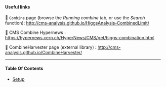 <!--
```
CODE EXAMPLE
```

=== Emoji list (see https://gist.github.com/rxaviers/7360908)
:arrow_right:
:heavy_exclamation_mark:
:heavy_check_mark:
:link:
:white_check_mark:
:heavy_multiplication_x:
:x:
:negative_squared_cross_mark:
:bangbang:
:white_check_mark:
:copyright:
:clock430:
:no_entry:
:ok:
:arrow_right_hook:
:paperclip:
:open_file_folder:
:chart_with_upwards_trend:
:lock:
:hourglass:
:warning:
:construction:
:fr:
:one: :two: :hash:
:underage:
:put_litter_in_its_place:
:new:
-------------------------------------------->

#### Useful links

:link: `Combine` page (browse the *Running combine* tab, or use the *Search* function): http://cms-analysis.github.io/HiggsAnalysis-CombinedLimit/

:link: CMS Combine Hypernews : https://hypernews.cern.ch/HyperNews/CMS/get/higgs-combination.html

:link: CombineHarvester page (external library) : http://cms-analysis.github.io/CombineHarvester/

_____________________________________________________________________________
#### Table Of Contents

* [Setup](#setup)
<!-- 
* [Generate datacards](https://github.com/nicolastonon/EFT-Simu-Pheno/tree/master/myAnalysis/COMBINE#setup)
  * [Details](https://github.com/nicolastonon/EFT-Simu-Pheno/tree/master/myAnalysis/COMBINE#details)

* [Combine commands](https://github.com/nicolastonon/EFT-Simu-Pheno/tree/master/myAnalysis/COMBINE#combine-commands)
  * [Expected significance](https://github.com/nicolastonon/EFT-Simu-Pheno/tree/master/myAnalysis/COMBINE#expected-significance-profile-likelihood)
  * [Observed significance](https://github.com/nicolastonon/EFT-Simu-Pheno/tree/master/myAnalysis/COMBINE#observed-significance-profile-likelihood)
  * [Asymptotic frequentist limits](https://github.com/nicolastonon/EFT-Simu-Pheno/tree/master/myAnalysis/COMBINE#asymptotic-frequentist-limits)
  * [Postfit templates, nuisances, etc.](https://github.com/nicolastonon/EFT-Simu-Pheno/tree/master/myAnalysis/COMBINE#postfit-templates-nuisances-etc-mlf)
  * [Nuisance parameters](https://github.com/nicolastonon/EFT-Simu-Pheno/tree/master/myAnalysis/COMBINE#nuisance-parameters)


_____________________________________________________________________________


# Setup

## Install Combine

`Combine` is a top-level CMSSW Package (i.e. it should be located at `$CMSSW_BASE/src/HiggsAnalysis/CombinedLimit`)
Follow the official [installation instructions](https://cms-analysis.github.io/HiggsAnalysis-CombinedLimit/#cc7-release-cmssw_10_2_x-recommended-version).

## Install CombineHarvester

`CombineHarvester` is a top-level CMSSW Package (i.e. it should be located at `$CMSSW_BASE/src/CombineHarvester`) which contains some additional functions and scripts (e.g. to plot systematics impacts or access postfit distributions).
The CMSSW version that should be used with `CombineHarvester` is driven by the recommendation for the HiggsAnalysis/CombinedLimit package, which is also required.

To install it, follow the instructions from the [CombineHarvester main page](http://cms-analysis.github.io/CombineHarvester/) or the [CombineHarvester GitHub page](https://github.com/cms-analysis/CombineHarvester) :

```
cd CMSSW_$RELEASE/src

#git clone via ssh:

bash <(curl -s https://raw.githubusercontent.com/cms-analysis/CombineHarvester/master/CombineTools/scripts/sparse-checkout-ssh.sh)

#git clone via https:

bash <(curl -s https://raw.githubusercontent.com/cms-analysis/CombineHarvester/master/CombineTools/scripts/sparse-checkout-https.sh)
```

Make sure to recompile the code :
```
cd $CMSSW_BASE/src/
scramv1 b clean
scramv1 b
```


# Generate datacards

Move to the [datacards](https://github.com/nicolastonon/EFT-Simu-Pheno/tree/master/myAnalysis/COMBINE/datacards) directory to generate the final datacards.

*TL;DR* :

```
make
./Generate_Datacard_Template.exe
./ScriptProducer_GenerateAllDatacards.exe
```

## Details

- [Generate_Datacard_Template.cxx](Generate_Datacard_Template.cxx) : creates the template to be used to produce all the final datacards.
Modify directly the *main()* to adapt it to your in needs.
In particular, you can set there the list of processes, of systematic uncertainties (process normalization, normalization-only systematic, shape systematic).

  Running this code will generate the template datacard 'Template_Datacard.txt' :

  ```
  make
  ./Generate_Datacard_Template.exe
  ```

- [Parser_Datacard_Template.py](Parser_Datacard_Template.py)* : parses the template datacard (see above), and replaces specific key-words with the desired values (channel name, systematic value, etc.)
This code is called when running *ScriptProducer_GenerateAllDatacards.exe*.

- [ScriptProducer_GenerateAllDatacards.cxx](ScriptProducer_GenerateAllDatacards.cxx) : asks the user to set options via command-line, and takes care of generating the final combined datacard.

  ```
  make
  ./ScriptProducer_GenerateAllDatacards.exe
  ```


# Combine commands

:information_source: *Make sure you're using the right datacard name in the commands ; `COMBINED_datacard.txt` is only a dummy name*

:information_source: *Make sure you have placed the relevant template file in the [templates](https://github.com/nicolastonon/EFT-Simu-Pheno/tree/master/myAnalysis/COMBINE/templates) directory, following the correct naming convention.*

:information_source: *If you will use `Combine` a lot, you'll find it hepful to set-up a few aliases for these commands...*

- To derive limits and significance, we use the **Asymptotic likelihood** methods :
  - `AsymptoticLimits`: limits calculated according to the asymptotic formulas in [arxiv:1007.1727](https://arxiv.org/abs/1007.1727)
  - `Significance`: simple profile likelihood approximation, for calculating significances.

- To access postfit informations (shapes, uncertainties, etc.), we also use the **Fitting** methods :
  - `FitDiagnostics` [[doc](https://cms-analysis.github.io/HiggsAnalysis-CombinedLimit/part3/nonstandard/#fitting-diagnostics)] : performs maximum likelihood fits to extract the signal yield and provide diagnostic tools such as pre and post-fit models and correlations
  - `MultiDimFit` [[doc](https://cms-analysis.github.io/HiggsAnalysis-CombinedLimit/part3/commonstatsmethods/#likelihood-fits-and-scans)] :  perform multi-dimensional fits and likelihood based scans/contours using models with several parameters of interest.



## Expected significance (Profile Likelihood)

The expected significance can be computed from an Asimov dataset of signal+background. There are two options for this :

- *a-posteriori* expected: will depend on the observed dataset.
- *a-priori* expected (the default behavior): does not depend on the observed dataset, and so is a good metric for optimizing an analysis when still blinded.

The a-priori expected significance from the Asimov dataset is calculated as :
```
combine -M Significance -t -1 --expectSignal=1 COMBINED_datacard.txt
```

:information_source: `-t -1` <-> Use Asimov Dataset. To use toys instead, use `-t N`, with N the number of toys

In order to produced the a-posteriori expected significance, just generate a post-fit Asimov (i.e add the option `--toysFreq` in the command above).
The output format is the same as for observed signifiances: the variable limit in the tree will be filled with the significance (or with the p-value if you put also the option `--pvalue`)


## Observed significance (Profile Likelihood)
The observed significance is calculated using the `Significance` method, as :

```
combine -M Significance COMBINED_datacard.txt
```

In case the fit has difficulties to converge, consider adding the following options :

```
combine -M Significance COMBINED_datacard.txt --rMin=0 --rMax=20 --X-rtd ADDNLL_RECURSIVE=0 --cminDefaultMinimizerStrategy 0 --cminDefaultMinimizerTolerance 0.01 --cminPreScan
```

:information_source: *Use option `-v X` (with X>=2) for verbose mode. With X=4, can access postfit POI values & get warning/error messages*

:information_source: *The output root file will contain the significance value in the branch limit. To store the p-value instead, include the option --pval*


## Asymptotic Frequentist Limits

### Un-blinded limits

:cl: The `AsymptoticLimits` method allows to compute quickly an estimate of the observed and expected limits, which is fairly accurate when the event yields are not too small and the systematic uncertainties don't play a major role in the result. The limit calculation relies on an asymptotic approximation of the distributions of the LHC test-statistic, which is based on a profile likelihood ratio, under signal and background hypotheses to compute CLs+b, CLb and therefore CLs=CLs+b/CLb - i.e it is the asymptotic approximation of computing limits with frequentist toys. This method is so commonly used that it is the default method.

The method can be run using :
```
combine -M AsymptoticLimits COMBINED_datacard.txt
```
The program will print out the limit on the signal strength r (number of signal events / number of expected signal events) e .g. `Observed Limit: r < 1.6297 @ 95% CL` , the median expected limit `Expected 50.0%: r < 2.3111` and edges of the 68% and 95% ranges for the expected limits.

:information_source: *By default, the limits are calculated using the CLs prescription, as noted in the output, which takes the ratio of p-values under the signal plus background and background only hypothesis. This can be altered to using the strict p-value by using the option `--rule CLsplusb` You can also change the confidence level (default is 95%) to 90% using the option `--cl 0.9` or any other confidence level. You can find the full list of options for `AsymptoticLimits` using `--help -M AsymptoticLimits`*



### Blinded limits

The `AsymptoticLimits` calculation follows the frequentist paradigm for calculating expected limits. This means that the routine will first fit the observed data, conditionally for a fixed value of r and set the nuisance parameters (NPs) to the values obtained in the fit for generating the Asimov data, i.e it calculates the post-fit or a-posteriori expected limit. In order to use the pre-fit nuisance parameters (to calculate an a-priori limit), you must add the option --noFitAsimov or `--bypassFrequentistFit`.

For blinding the results completely (i.e not using the data) you must include the option `--run blind` :
```
combine -M AsymptoticLimits --noFitAsimov --run blind COMBINED_datacard.txt
```

:no_entry_sign: From the instructions :
> **You should never use -t -1 to get blind limits!**

*(Otherwise, the "nominal" nuisance parameter values are taken from fits to the data and are therefore not "blind" to the observed data by default (following the fully frequentist paradigm) ).*



## Postfit templates, nuisances, etc. (MLF)

:heavy_exclamation_mark: You need to create output dir. first, to avoid segfault.

For details on recipes and outputs, it is advised to refer to the documentation page ([FitDiagnostics](https://cms-analysis.github.io/HiggsAnalysis-CombinedLimit/part3/nonstandard/#plotting)).

Run the following command :
```
combine -M FitDiagnostics -t -1 --expectSignal 1 --saveShapes --saveWithUncertainties --plots --out outputs COMBINED_datacard.txt #expected
```
or if you want to unblind the data :
```
combine -M FitDiagnostics --saveShapes --saveWithUncertainties --plots --out outputs COMBINED_datacard.txt #observed
```
This will produce plots and a `fitDiagnostics.root` file in the specified output directory. This file contains many informations which can be later used to produce postfit plots, retrieve postfit uncertainties, postfit NPs, etc.

- `--plots` : will produce pre/post-fit plots in the output directory (however these plots are not really satisfying : backgrounds are not split, etc., so you probably want to produce them by yourself).

- `--saveShapes` : will produce additional folders in `fitDiagnostics.root` containing the pre/post-fit distributions for each category/process. The folders are named `shapes_prefit`/`shapes_fit_sb`/`shapes_fit_b` (corresponding to prefit/fit with null signal/fit with floating signal). The distributions are :
  - `data` : TGraphAsymmErrors containing the observed data (or toy data if using `-t`). The vertical error bars correspond to the 68% interval for a Poisson distribution centered on the observed count.
  - `$PROCESS` : TH1F for each process in channel, named as in the datacard.
  - `total_signal`, `total_background`, `total`.

  The above distributions are provided for each channel included in the datacard, in separate sub-folders, named as in the datacard: there will be one sub-folder per channel.

  :information_source: *The pre-fit signal is by default for r=1 but this can be modified using the option --prefitValue.*

  :information_source: *The histograms/data points will have the bin number as the x-axis and the content of each bin will be a number of events.*

- `--saveWithUncertainties` : add uncertainties on the shapes. These uncertainties are generated by re-sampling of the fit covariance matrix, thereby accounting for the full correlation between the parameters of the fit.

  :information_source: *It may be tempting to sum up the uncertainties in each bin (in quadrature) to get the total uncertainty on a process however, this is (usually) incorrect as doing so would not account for correlations between the bins. Instead you can refer to the uncertainties which will be added to the post-fit normalizations described above.*

  :information_source: *This [HN answer](https://hypernews.cern.ch/HyperNews/CMS/get/higgs-combination/991/1.html) further explains how the prefit error bars are obtained : "random sets of nuisance parameters are generated from their respective pdfs and the shapes are reevaluated each time. The RMS of the deviation with respect to the nominal bin content is used to define the bin error."*


## Nuisance parameters

### Pre/postfit NPs and pulls [doc](https://cms-analysis.github.io/HiggsAnalysis-CombinedLimit/part3/nonstandard/#pre-and-post-fit-nuisance-parameters-and-pulls)
*It is possible to compare pre-fit and post-fit nuisance parameters with the script `diffNuisances.py` (copied locally in the Plotting/ dir. for conveninence).
Taking as input a `fitDiagnostics.root` file, the script will by default print out the parameters which have changed significantly w.r.t. their initial estimate. For each of those parameters, it will print out the shift in value and the post-fit uncertainty, both normalized to the input values, and the linear correlation between the parameter and the signal strength.
The output by default will be the changes in the nuisance parameter values and uncertainties, relative to their initial (pre-fit) values (usually relative to initial values of 0 and 1 for most nuisance types).*

- Run the `Combine` script from the `Plotting/` dir. :
  ```
  cd Plotting
  python diffNuisances.py -g nuisances.root ../datacards/outputs/fitDiagnostics.root  --all --abs
  ```
  :arrow_right: This will create a `nuisances.root` file containing prefit/postfit infos on the NPs.

- You can then produce a plot out of it with :
  ```
  root -l Draw_Canvas.C
  ```

  :arrow_right: This creates 2 png plots.


### Impact of NPs [[doc](https://cms-analysis.github.io/HiggsAnalysis-CombinedLimit/part3/nonstandard/#nuisance-parameter-impacts)]

*It is possible to estimate the impact of the nuisance parameters.
This is effectively a measure of the correlation between the NP and the POI, and is useful for determining which NPs have the largest effect on the POI uncertainty.*

:information_source: This can be quite long and un-readable if all the NPs are included.
You might want to remove the `autoMCStats` lines from the datacard in order to ignore the statistical uncert. for all bins...

:information_source: You can rename parameters by editing rename.json, for example :
```
{
  "r" : "#mu",
  "lumi" : "luminosity"
}
```


- Run the bash script :
  ```
  cd Plotting
  ./Plot_Syst_Impacts.sh [DATACARD_NAME_NOEXT] [EXP_OBS]
  ```
  :information_source: The 1rst argument is the name of the datacard without its file extension. The 2nd argument ie either "exp" or "obs", depending if you want to blind the data or not.
  :arrow_right: This creates a pdf plot representing the pulls of the NPs. -->
